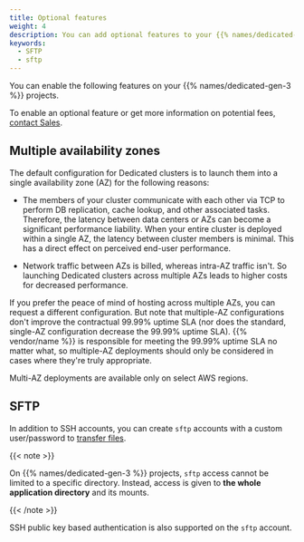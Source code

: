 ```yaml
---
title: Optional features
weight: 4
description: You can add optional features to your {{% names/dedicated-gen-3 %}} project.
keywords:
  - SFTP
  - sftp
---
```


You can enable the following features on your {{% names/dedicated-gen-3 %}} projects.

To enable an optional feature or get more information on potential fees,
[contact Sales](https://platform.sh/contact/).

## Multiple availability zones

The default configuration for Dedicated clusters is to launch them into a single availability zone (AZ)
for the following reasons:

- The members of your cluster communicate with each other via TCP to perform DB replication,
  cache lookup, and other associated tasks.
  Therefore, the latency between data centers or AZs can become a significant performance liability.
  When your entire cluster is deployed within a single AZ, the latency between cluster members is minimal.
  This has a direct effect on perceived end-user performance.

- Network traffic between AZs is billed, whereas intra-AZ traffic isn't.
  So launching Dedicated clusters across multiple AZs leads to higher costs for decreased performance.

If you prefer the peace of mind of hosting across multiple AZs,
you can request a different configuration.
But note that multiple-AZ configurations don't improve the contractual 99.99% uptime SLA
(nor does the standard, single-AZ configuration decrease the 99.99% uptime SLA).
{{% vendor/name %}} is responsible for meeting the 99.99% uptime SLA no matter what,
so multiple-AZ deployments should only be considered in cases where they're truly appropriate.

Multi-AZ deployments are available only on select AWS regions.

## SFTP

In addition to SSH accounts, you can create `sftp` accounts with a custom user/password to [transfer files](/development/file-transfer.md). 

{{< note >}}

On {{% names/dedicated-gen-3 %}} projects, `sftp` access cannot be limited to a specific directory.
Instead, access is given to **the whole application directory** and its mounts.

{{< /note >}}

SSH public key based authentication is also supported on the `sftp` account.